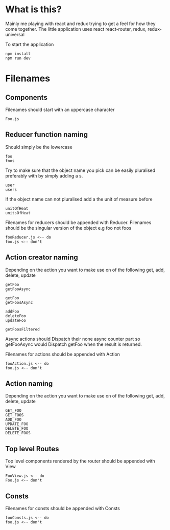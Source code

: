 # What is this?
Mainly me playing with react and redux trying to get a feel for how they come together. The little application uses react react-router, redux, redux-universal

To start the application

    npm install 
    npm run dev  

# Filenames

## Components
Filenames should start with an uppercase character

    Foo.js

## Reducer function naming
Should simply be the lowercase 

    foo
    foos

Try to make sure that the object name you pick can be easily pluralised  
preferably with by simply adding a s.

    user
    users

If the object name can not pluralised add a the unit of measure before 

    unitOfHeat
    unitsOfHeat

Filenames for reducers should be appended with Reducer. Filenames should be the singular
version of the object e.g foo not foos  

    fooReducer.js <-- do
    foo.js <-- don't

## Action creator naming
Depending on the action you want to make use on of the following get, add, delete, update 

    getFoo
    getFooAsync

    getFoo
    getFoosAsync

    addFoo
    deleteFoo
    updateFoo

    getFoosFiltered

Async actions should Dispatch their none async counter part so getFooAsync
would Dispatch getFoo when the result is returned.

Filenames for actions should be appended with Action

    fooAction.js <-- do
    foo.js <-- don't

## Action naming
Depending on the action you want to make use on of the following get, add, delete, update

    GET_FOO
    GET_FOOS
    ADD_FOO
    UPDATE_FOO
    DELETE_FOO
    DELETE_FOOS

## Top level Routes
Top level components rendered by the router should be appended with View
    
    FooView.js <-- do
    Foo.js <-- don't 

## Consts
Filenames for consts should be appended with Consts

    fooConsts.js <-- do
    foo.js <-- don't